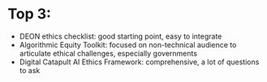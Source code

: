 # Top 3:

- DEON ethics checklist: good starting point, easy to integrate
- Algorithmic Equity Toolkit: focused on non-technical audience to articulate ethical challenges, especially governments
- Digital Catapult AI Ethics Framework: comprehensive, a lot of questions to ask

